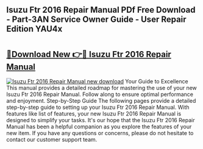 ## Isuzu Ftr 2016 Repair Manual PDf Free Download - Part-3AN Service Owner Guide - User Repair Edition YAU4x

# <h2><a href="http://bc81963.oget.top/?id=Isuzu+Ftr+2016+Repair+Manual">🔗Download New 👉🔴 Isuzu Ftr 2016 Repair Manual</a></h2>

[![Isuzu Ftr 2016 Repair Manual new download](https://i.imgur.com/5g1atiW.png)](http://bc81963.oget.top/?id=Isuzu+Ftr+2016+Repair+Manual)
Your Guide to Excellence This manual provides a detailed roadmap for mastering the use of your new Isuzu Ftr 2016 Repair Manual. Follow along to ensure optimal performance and enjoyment. Step-by-Step Guide The following pages provide a detailed step-by-step guide to setting up your Isuzu Ftr 2016 Repair Manual. With features like list of features, your new Isuzu Ftr 2016 Repair Manual is designed to simplify your tasks. It's our hope that the Isuzu Ftr 2016 Repair Manual has been a helpful companion as you explore the features of your new item. If you have any questions or concerns, please do not hesitate to contact our customer support team.
